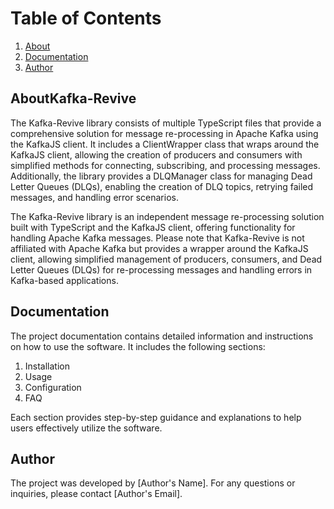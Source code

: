 # Table of Contents

1. [About](#about)
2. [Documentation](#documentation)
3. [Author](#author)

## About<a name="about">Kafka-Revive</a>

The Kafka-Revive library consists of multiple TypeScript files that provide a comprehensive solution for message re-processing in Apache Kafka using the KafkaJS client. It includes a ClientWrapper class that wraps around the KafkaJS client, allowing the creation of producers and consumers with simplified methods for connecting, subscribing, and processing messages. Additionally, the library provides a DLQManager class for managing Dead Letter Queues (DLQs), enabling the creation of DLQ topics, retrying failed messages, and handling error scenarios.

The Kafka-Revive library is an independent message re-processing solution built with TypeScript and the KafkaJS client, offering functionality for handling Apache Kafka messages. Please note that Kafka-Revive is not affiliated with Apache Kafka but provides a wrapper around the KafkaJS client, allowing simplified management of producers, consumers, and Dead Letter Queues (DLQs) for re-processing messages and handling errors in Kafka-based applications.

## Documentation<a name="documentation"></a>

The project documentation contains detailed information and instructions on how to use the software. It includes the following sections:

1. Installation
2. Usage
3. Configuration
4. FAQ

Each section provides step-by-step guidance and explanations to help users effectively utilize the software.

## Author<a name="author"></a>

The project was developed by [Author's Name]. For any questions or inquiries, please contact [Author's Email].
